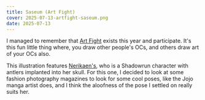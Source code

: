 ```yaml
---
title: Saseum (Art Fight)
cover: 2025-07-13-artfight-saseum.png
date: 2025-07-13
---
```

I managed to remember that [Art Fight](https://artfight.net/) exists this year and participate. It's this fun little thing where, you draw other people's OCs, and others draw art of your OCs also.

This illustration features [Nerikaen's](https://artfight.net/~Nerikaen), who is a Shadowrun character with antlers implanted into her skull. For this one, I decided to look at some fashion photography magazines to look for some cool poses, like the Jojo manga artist does, and I think the aloofness of the pose I settled on really suits her.